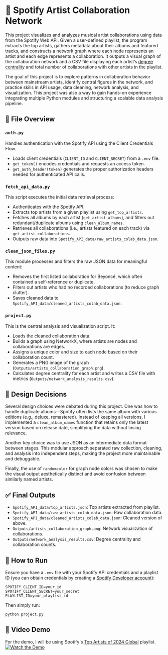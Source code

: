 # 🎵 Spotify Artist Collaboration Network

This project visualizes and analyzes musical artist collaborations using data from the Spotify Web API. Given a user-defined playlist, the program extracts the top artists, gathers metadata about their albums and featured tracks, and constructs a network graph where each node represents an artist and each edge represents a collaboration. It outputs a visual graph of the collaboration network and a CSV file displaying each artist’s
[degree centrality](https://networkx.org/documentation/stable/reference/algorithms/generated/networkx.algorithms.centrality.degree_centrality.html) and total number of collaborations with other artists in the playlist. 

The goal of this project is to explore patterns in collaboration behavior between mainstream artists, identify central figures in the network, and practice skills in API usage, data cleaning, network analysis, and visualization. This project was also a way to gain hands-on experience integrating multiple Python modules and structuring a scalable data analysis pipeline.

## 📂 File Overview

### `auth.py`

Handles authentication with the Spotify API using the Client Credentials Flow.

- Loads client credentials (`CLIENT_ID` and `CLIENT_SECRET`) from a `.env` file.
- `get_token()` encodes credentials and requests an access token.
- `get_auth_header(token)` generates the proper authorization headers needed for authenticated API calls.

### `fetch_api_data.py`

This script executes the initial data retrieval process:

- Authenticates with the Spotify API.
- Extracts top artists from a given playlist using `get_top_artists`.
- Fetches all albums by each artist (`get_artist_albums`), and filters out redundant/duplicate albums using `clean_album_names`.
- Retrieves all collaborations (i.e., artists featured on each track) via `get_artist_collaborations`.
- Outputs raw data into `Spotify_API_data/raw_artists_colab_data.json`.

### `clean_json_files.py`

This module processes and filters the raw JSON data for meaningful content:

- Removes the first listed collaboration for Beyoncé, which often contained a self-reference or duplicate.
- Filters out artists who had no recorded collaborations (to reduce graph clutter).
- Saves cleaned data to `Spotify_API_data/cleaned_artists_colab_data.json`.

### `project.py`

This is the central analysis and visualization script. It:

- Loads the cleaned collaboration data.
- Builds a graph using NetworkX, where artists are nodes and collaborations are edges.
- Assigns a unique color and size to each node based on their collaboration count.
- Generates a PNG image of the graph (`Outputs/artists_collaboration_graph.png`).
- Calculates degree centrality for each artist and writes a CSV file with metrics (`Outputs/network_analysis_results.csv`).

## 🧠 Design Decisions

Several design choices were debated during this project. One was how to handle duplicate albums—Spotify often lists the same album with various editions (e.g., deluxe, remastered). Instead of keeping all versions, I implemented a `clean_album_names` function that retains only the latest version based on release date, simplifying the data without losing relevance.

Another key choice was to use JSON as an intermediate data format between stages. This modular approach separated raw collection, cleaning, and analysis into independent steps, making the project more maintainable and debuggable.

Finally, the use of `randomcolor` for graph node colors was chosen to make the visual output aesthetically distinct and avoid confusion between similarly named artists.

## ✅ Final Outputs

- `Spotify_API_data/top_artists.json`: Top artists extracted from playlist.
- `Spotify_API_data/raw_artists_colab_data.json`: Raw collaboration data.
- `Spotify_API_data/cleaned_artists_colab_data.json`: Cleaned version of above.
- `Outputs/artists_collaboration_graph.png`: Network visualization of collaborations.
- `Outputs/network_analysis_results.csv`: Degree centrality and collaboration counts.

## 🚀 How to Run

Ensure you have a `.env` file with your Spotify API credentials and a playlist ID (you can obtain credentials by creating a [Spotify Developer account](https://developer.spotify.com/documentation/web-api)):

```
SPOTIFY_CLIENT_ID=your_id
SPOTIFY_CLIENT_SECRET=your_secret
PLAYLIST_ID=your_playlist_id
```

Then simply run:

```
python project.py
```

## 🎥 Video Demo
For the demo, I will be using Spotify's [Top Artists of 2024 Global](https://open.spotify.com/playlist/37i9dQZF1DX9lzz0FRAxgl) playlist.  
[![Watch the Demo](https://img.shields.io/badge/Watch%20the%20Demo-red?logo=youtube)](https://www.youtube.com/watch?v=IHHLYT7mpLY)

